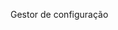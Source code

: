 <Token xmlns:xlink="http://www.w3.org/1999/xlink">Gestor de configuração</Token>

<!--HONumber=May16_HO2-->


